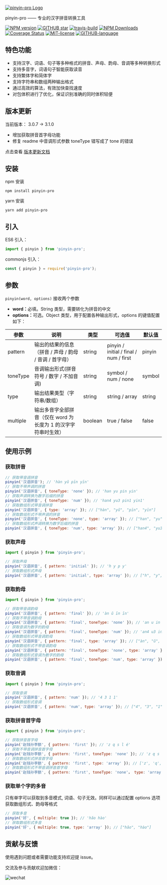 [![pinyin-pro Logo](https://p3-juejin.byteimg.com/tos-cn-i-k3u1fbpfcp/340e213b487e416d932a889a480a7674~tplv-k3u1fbpfcp-zoom-1.image)](https://github.com/zh-lx/pinyin-pro)

pinyin-pro —— 专业的汉字拼音转换工具

[![NPM version](https://p3-juejin.byteimg.com/tos-cn-i-k3u1fbpfcp/51194c6889fa4586b6ea66034a465059~tplv-k3u1fbpfcp-zoom-1.image)](https://www.npmjs.com/package/pinyin-pro)
[![GITHUB star](https://p3-juejin.byteimg.com/tos-cn-i-k3u1fbpfcp/37eed68e3e98486880533efe2f3bb878~tplv-k3u1fbpfcp-zoom-1.image)](https://github.com/zh-lx/pinyin-pro)
[![travis-build](https://p3-juejin.byteimg.com/tos-cn-i-k3u1fbpfcp/d09fea63f5b84ae1b4d94a97e0f7bc82~tplv-k3u1fbpfcp-zoom-1.image)](https://travis-ci.com/github/zh-lx/pinyin-pro)
[![NPM Downloads](https://p3-juejin.byteimg.com/tos-cn-i-k3u1fbpfcp/e08cc9f729324cc68c4ce1757c20c91c~tplv-k3u1fbpfcp-zoom-1.image)](https://npmcharts.com/compare/pinyin-pro?minimal=true)
[![Coverage Status](https://p3-juejin.byteimg.com/tos-cn-i-k3u1fbpfcp/068c150e8b414eb397160044253057db~tplv-k3u1fbpfcp-zoom-1.image)](https://coveralls.io/github/zh-lx/pinyin-pro?branch=main)
[![MIT-license](https://p3-juejin.byteimg.com/tos-cn-i-k3u1fbpfcp/dd06bb6172b44510bed7c9b1ea67f46a~tplv-k3u1fbpfcp-zoom-1.image)](https://opensource.org/licenses/MIT)
[![GITHUB-language](https://p3-juejin.byteimg.com/tos-cn-i-k3u1fbpfcp/47d5352c2bc944309cd4ec9c651138c2~tplv-k3u1fbpfcp-zoom-1.image)](https://github.com/zh-lx/pinyin-pro)

## 特色功能

- 支持汉字、词语、句子等多种格式的拼音、声母、韵母、音调等多种转换形式
- 支持多音字，词语句子智能获取读音
- 支持繁体字和简体字
- 支持字符串和数组两种输出格式
- 通过高效的算法，有效加快查找速度
- 对包体积进行了优化，保证识别准确的同时体积轻便

## 版本更新

当前版本： 3.0.7 -> 3.1.0

- 增加获取拼音首字母功能
- 修复 readme 中音调形式参数 toneType 错写成了 tone 的错误

点击查看 [版本更新文档](./CHANGELOG.md)

## 安装

npm 安装

```
npm install pinyin-pro
```

yarn 安装

```
yarn add pinyin-pro
```

## 引入

ES6 引入：

```javascript
import { pinyin } from 'pinyin-pro';
```

commonjs 引入：

```javascript
const { pinyin } = require('pinyin-pro');
```

## 参数

`pinyin(word, options)` 接收两个参数<br>

- <b>word：</b>必填。String 类型，需要转化为拼音的中文
- <b>options：</b>可选。Object 类型，用于配置各种输出形式，options 的键值配置如下：

| 参数     | 说明                                                          | 类型    | 可选值                                 | 默认值 |
| -------- | ------------------------------------------------------------- | ------- | -------------------------------------- | ------ |
| pattern  | 输出的结果的信息（拼音 / 声母 / 韵母 / 音调 / 首字母）        | string  | pinyin / initial / final / num / first | pinyin |
| toneType | 音调输出形式(拼音符号 / 数字 / 不加音调)                      | string  | symbol / num / none                    | symbol |
| type     | 输出结果类型（字符串/数组）                                   | string  | string / array                         | string |
| multiple | 输出多音字全部拼音（仅在 word 为长度为 1 的汉字字符串时生效） | boolean | true / false                           | false  |

## 使用示例

### 获取拼音

```js
// 获取带音调拼音
pinyin('汉语拼音'); // 'hàn yǔ pīn yīn'
// 获取不带声调的拼音
pinyin('汉语拼音', { toneType: 'none' }); // 'han yu pin yin'
// 获取声调转换为数字后缀的拼音
pinyin('汉语拼音', { toneType: 'num' }); // 'han4 yu3 pin1 yin1'
// 获取数组形式带音调拼音
pinyin('汉语拼音', { type: 'array' }); // ["hàn", "yǔ", "pīn", "yīn"]
// 获取数组形式不带声调的拼音
pinyin('汉语拼音', { toneType: 'none', type: 'array' }); // ["han", "yu", "pin", "yin"]
// 获取数组形式声调转换为数字后缀的拼音
pinyin('汉语拼音', { toneType: 'num', type: 'array' }); // ["han4", "yu3", "pin1", "yin1"]
```

### 获取声母

```js
import { pinyin } from 'pinyin-pro';

// 获取声母
pinyin('汉语拼音', { pattern: 'initial' }); // 'h y p y'
// 获取数组形式声母
pinyin('汉语拼音', { pattern: 'initial', type: 'array' }); // ["h", "y", "p", "y"]
```

### 获取韵母

```js
import { pinyin } from 'pinyin-pro';

// 获取带音调韵母
pinyin('汉语拼音', { pattern: 'final' }); // 'àn ǔ īn īn'
// 获取不带音调韵母
pinyin('汉语拼音', { pattern: 'final', toneType: 'none' }); // 'an u in in'
// 获取音调为数字的韵母
pinyin('汉语拼音', { pattern: 'final', toneType: 'num' }); // 'an4 u3 in1 in1'
// 获取数组形式带音调韵母
pinyin('汉语拼音', { pattern: 'final', type: 'array' }); // ["àn", "ǔ", "īn", "īn"]
// 获取数组形式不带音调韵母
pinyin('汉语拼音', { pattern: 'final', toneType: 'none', type: 'array' }); // ["an", "u", "in", "in"]
// 获取数组形式音调为数字的韵母
pinyin('汉语拼音', { pattern: 'final', toneType: 'num', type: 'array' }); // ['an4', 'u3', 'in1', 'in1']
```

### 获取音调

```js
import { pinyin } from 'pinyin-pro';

// 获取音调
pinyin('汉语拼音', { pattern: 'num' }); // '4 3 1 1'
// 获取数组形式音调
pinyin('汉语拼音', { pattern: 'num', type: 'array' }); // ["4", "3", "1", "1"]
```

### 获取拼音首字母

```js
import { pinyin } from 'pinyin-pro';

// 获取拼音首字母
pinyin('赵钱孙李额', { pattern: 'first' }); // 'z q s l é'
// 获取不带音调拼音首字母
pinyin('赵钱孙李额', { pattern: 'first', toneType: 'none' }); // 'z q s l e'
// 获取数组形式拼音首字母
pinyin('赵钱孙李额', { pattern: 'first', type: 'array' }); // ['z', 'q', 's', 'l', 'é']
// 获取数组形式不带音调拼音首字母
pinyin('赵钱孙李额', { pattern: 'first', toneType: 'none'， type: 'array' }); // ['z', 'q', 's', 'l', 'e']
```

### 获取单个字的多音

只有单字可以获取到多音模式, 词语、句子无效。同样可以通过配置 options 选项获取数组形式、韵母等格式

```javascript
// 获取多音
pinyin('好', { multiple: true }); // 'hǎo hào'
// 获取数组形式多音
pinyin('好', { multiple: true, type: 'array' }); // ["hǎo", "hào"]
```

## 贡献与反馈

使用遇到问题或者需要功能支持欢迎提 issue。

交流及参与贡献欢迎加微信：

![wechat](https://p3-juejin.byteimg.com/tos-cn-i-k3u1fbpfcp/dfdb0fa475e04407a8582d0bd185b69c~tplv-k3u1fbpfcp-zoom-1.image)
